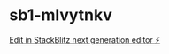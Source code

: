 # sb1-mlvytnkv

[Edit in StackBlitz next generation editor ⚡️](https://stackblitz.com/~/github.com/burcuirn/sb1-mlvytnkv)